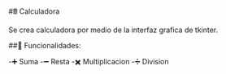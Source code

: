 #🖩  Calculadora

Se crea calculadora por medio de la interfaz grafica de tkinter.

##🔘 Funcionalidades:

-➕ Suma 
-➖ Resta
-✖️ Multiplicacion
-➗ Division

